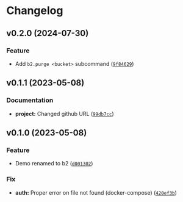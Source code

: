 # Changelog

<!--next-version-placeholder-->

## v0.2.0 (2024-07-30)

### Feature

* Add `b2.purge <bucket>`  subcommand ([`9f84629`](https://github.com/educationwarehouse/edwh-b2-plugin/commit/9f84629fc5d60fe790edba4da3645a09d03d7d2f))

## v0.1.1 (2023-05-08)
### Documentation
* **project:** Changed github URL ([`99db7cc`](https://github.com/educationwarehouse/edwh-b2-plugin/commit/99db7ccea9acdae03546789f799e204fba14285f))

## v0.1.0 (2023-05-08)
### Feature
* Demo renamed to b2 ([`d001302`](https://github.com/educationwarehouse/edwh-b2-plugin/commit/d00130285c13cf1703a371d1c8a26e9bd038d445))

### Fix
* **auth:** Proper error on file not found (docker-compose) ([`420ef3b`](https://github.com/educationwarehouse/edwh-b2-plugin/commit/420ef3bbe9991ee0c28e1fc01698c21bd1fdfc5c))